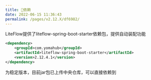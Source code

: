 ```yaml
---
title: 🧬依赖
date: 2022-06-15 11:36:43
permalink: /pages/v2.12.X/df6982/
---
```


LiteFlow提供了liteflow-spring-boot-starter依赖包，提供自动装配功能

```xml
<dependency>
    <groupId>com.yomahub</groupId>
    <artifactId>liteflow-spring-boot-starter</artifactId>
    <version>2.12.4.1</version>
</dependency>
```

为稳定版本，目前jar包已上传中央仓库，可以直接依赖到